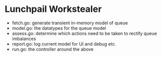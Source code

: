# Lunchpail Workstealer

- fetch.go: generate transient in-memory model of queue
- model.go: the datatypes for the queue model
- assess.go: determine which actions need to be taken to rectify queue imbalances
- report.go: log current model for UI and debug etc.
- run.go: the controller around the above

